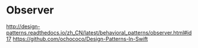 # Observer

http://design-patterns.readthedocs.io/zh_CN/latest/behavioral_patterns/observer.html#id17
https://github.com/ochococo/Design-Patterns-In-Swift
